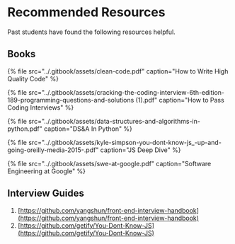 # Recommended Resources

Past students have found the following resources helpful.

## Books

{% file src="../.gitbook/assets/clean-code.pdf" caption="How to Write High Quality Code" %}

{% file src="../.gitbook/assets/cracking-the-coding-interview-6th-edition-189-programming-questions-and-solutions \(1\).pdf" caption="How to Pass Coding Interviews" %}

{% file src="../.gitbook/assets/data-structures-and-algorithms-in-python.pdf" caption="DS&A In Python" %}

{% file src="../.gitbook/assets/kyle-simpson-you-dont-know-js\_-up-and-going-oreilly-media-2015-.pdf" caption="JS Deep Dive" %}

{% file src="../.gitbook/assets/swe-at-google.pdf" caption="Software Engineering at Google" %}

## Interview Guides

1. [https://github.com/yangshun/front-end-interview-handbook](https://github.com/yangshun/front-end-interview-handbook)
2. [https://github.com/getify/You-Dont-Know-JS](https://github.com/getify/You-Dont-Know-JS)

